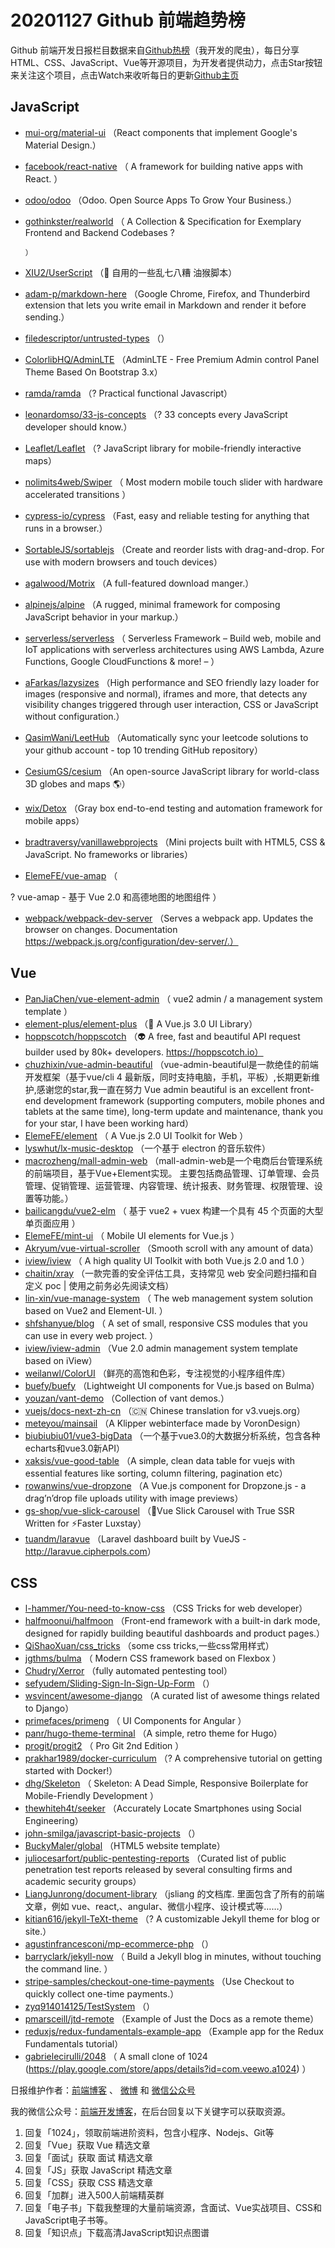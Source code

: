 # 20201127 Github 前端趋势榜

Github 前端开发日报栏目数据来自[Github热榜](http://news.caibaojian.com.cn/)（我开发的爬虫），每日分享HTML、CSS、JavaScript、Vue等开源项目，为开发者提供动力，点击Star按钮来关注这个项目，点击Watch来收听每日的更新[Github主页](https://github.com/kujian/githubTrending)
## JavaScript

* [mui-org/material-ui](https://github.com/mui-org/material-ui) （React components that implement Google's Material Design.）
* [facebook/react-native](https://github.com/facebook/react) （
        A framework for building native apps with React.
      ）
* [odoo/odoo](https://github.com/odoo/odoo) （Odoo. Open Source Apps To Grow Your Business.）
* [gothinkster/realworld](https://github.com/gothinkster/realworld) （
        A Collection &amp; Specification for Exemplary Frontend and Backend Codebases ?

      ）
* [XIU2/UserScript](https://github.com/XIU2/UserScript) （&#x1f528; 自用的一些乱七八糟 油猴脚本）
* [adam-p/markdown-here](https://github.com/adam-p/markdown-here) （Google Chrome, Firefox, and Thunderbird extension that lets you write email in Markdown and render it before sending.）
* [filedescriptor/untrusted-types](https://github.com/filedescriptor/untrusted-types) （）
* [ColorlibHQ/AdminLTE](https://github.com/ColorlibHQ/AdminLTE) （AdminLTE - Free Premium Admin control Panel Theme Based On Bootstrap 3.x）
* [ramda/ramda](https://github.com/ramda/ramda) （? Practical functional Javascript）
* [leonardomso/33-js-concepts](https://github.com/leonardomso/33-js-concepts) （? 33 concepts every JavaScript developer should know.）
* [Leaflet/Leaflet](https://github.com/Leaflet/Leaflet) （? JavaScript library for mobile-friendly interactive maps）
* [nolimits4web/Swiper](https://github.com/nolimits4web/swiper) （
        Most modern mobile touch slider with hardware accelerated transitions
      ）
* [cypress-io/cypress](https://github.com/cypress-io/cypress) （Fast, easy and reliable testing for anything that runs in a browser.）
* [SortableJS/sortablejs](https://github.com/SortableJS/sortablejs) （Create and reorder lists with drag-and-drop. For use with modern browsers and touch devices）
* [agalwood/Motrix](https://github.com/agalwood/Motrix) （A full-featured download manger.）
* [alpinejs/alpine](https://github.com/alpinejs/alpine) （A rugged, minimal framework for composing JavaScript behavior in your markup.）
* [serverless/serverless](https://github.com/serverless/serverless) （
        Serverless Framework – Build web, mobile and IoT applications with serverless architectures using AWS Lambda, Azure Functions, Google CloudFunctions &amp; more! – 
      ）
* [aFarkas/lazysizes](https://github.com/aFarkas/lazysizes) （High performance and SEO friendly lazy loader for images (responsive and normal), iframes and more, that detects any visibility changes triggered through user interaction, CSS or JavaScript without configuration.）
* [QasimWani/LeetHub](https://github.com/QasimWani/LeetHub) （Automatically sync your leetcode solutions to your github account - top 10 trending GitHub repository）
* [CesiumGS/cesium](https://github.com/CesiumGS/cesium) （An open-source JavaScript library for world-class 3D globes and maps &#x1f30e;）
* [wix/Detox](https://github.com/wix/Detox) （Gray box end-to-end testing and automation framework for mobile apps）
* [bradtraversy/vanillawebprojects](https://github.com/bradtraversy/vanillawebprojects) （Mini projects built with HTML5, CSS &amp; JavaScript. No frameworks or libraries）
* [ElemeFE/vue-amap](https://github.com/ElemeFE/vue-amap) （
        
? vue-amap - 基于 Vue 2.0 和高德地图的地图组件 
      ）
* [webpack/webpack-dev-server](https://github.com/webpack/webpack-dev-server) （Serves a webpack app. Updates the browser on changes. Documentation https://webpack.js.org/configuration/dev-server/.）

## Vue

* [PanJiaChen/vue-element-admin](https://github.com/PanJiaChen/vue-element-admin) （
        vue2 admin / a management system template
      ）
* [element-plus/element-plus](https://github.com/element-plus/element-plus) （&#x1f389; A Vue.js 3.0 UI Library）
* [hoppscotch/hoppscotch](https://github.com/hoppscotch/hoppscotch) （&#x1f47d; A free, fast and beautiful API request builder used by 80k+ developers. https://hoppscotch.io）
* [chuzhixin/vue-admin-beautiful](https://github.com/chuzhixin/vue-admin-beautiful) （vue-admin-beautiful是一款绝佳的前端开发框架（基于vue/cli 4 最新版，同时支持电脑，手机，平板）,长期更新维护,感谢您的star,我一直在努力 Vue admin beautiful is an excellent front-end development framework (supporting computers, mobile phones and tablets at the same time), long-term update and maintenance, thank you for your star, I have been working hard）
* [ElemeFE/element](https://github.com/ElemeFE/element) （
        A Vue.js 2.0 UI Toolkit for Web
      ）
* [lyswhut/lx-music-desktop](https://github.com/lyswhut/lx-music-desktop) （一个基于 electron 的音乐软件）
* [macrozheng/mall-admin-web](https://github.com/macrozheng/mall-admin-web) （mall-admin-web是一个电商后台管理系统的前端项目，基于Vue+Element实现。 主要包括商品管理、订单管理、会员管理、促销管理、运营管理、内容管理、统计报表、财务管理、权限管理、设置等功能。）
* [bailicangdu/vue2-elm](https://github.com/bailicangdu/vue2-elm) （
        基于 vue2 + vuex 构建一个具有 45 个页面的大型单页面应用
      ）
* [ElemeFE/mint-ui](https://github.com/ElemeFE/mint-ui) （
        Mobile UI elements for Vue.js
      ）
* [Akryum/vue-virtual-scroller](https://github.com/Akryum/vue-virtual-scroller) （Smooth scroll with any amount of data）
* [iview/iview](https://github.com/iview/iview) （
        A high quality UI Toolkit with both Vue.js 2.0 and 1.0
      ）
* [chaitin/xray](https://github.com/chaitin/xray) （一款完善的安全评估工具，支持常见 web 安全问题扫描和自定义 poc | 使用之前务必先阅读文档）
* [lin-xin/vue-manage-system](https://github.com/lin-xin/vue-manage-system) （
        The web management system solution based on Vue2 and Element-UI.
      ）
* [shfshanyue/blog](https://github.com/shfshanyue/blog) （
        A set of small, responsive CSS modules that you can use in every web project.
      ）
* [iview/iview-admin](https://github.com/iview/iview-admin) （Vue 2.0 admin management system template based on iView）
* [weilanwl/ColorUI](https://github.com/weilanwl/ColorUI) （鲜亮的高饱和色彩，专注视觉的小程序组件库）
* [buefy/buefy](https://github.com/buefy/buefy) （Lightweight UI components for Vue.js based on Bulma）
* [youzan/vant-demo](https://github.com/youzan/vant-demo) （Collection of vant demos.）
* [vuejs/docs-next-zh-cn](https://github.com/vuejs/docs-next-zh-cn) （&#x1f1e8;&#x1f1f3; Chinese translation for v3.vuejs.org）
* [meteyou/mainsail](https://github.com/meteyou/mainsail) （A Klipper webinterface made by VoronDesign）
* [biubiubiu01/vue3-bigData](https://github.com/biubiubiu01/vue3-bigData) （一个基于vue3.0的大数据分析系统，包含各种echarts和vue3.0新API）
* [xaksis/vue-good-table](https://github.com/xaksis/vue-good-table) （A simple, clean data table for vuejs with essential features like sorting, column filtering, pagination etc）
* [rowanwins/vue-dropzone](https://github.com/rowanwins/vue-dropzone) （A Vue.js component for Dropzone.js - a drag’n’drop file uploads utility with image previews）
* [gs-shop/vue-slick-carousel](https://github.com/gs-shop/vue-slick-carousel) （&#x1f6a5;Vue Slick Carousel with True SSR Written for ⚡Faster Luxstay）
* [tuandm/laravue](https://github.com/tuandm/laravue) （Laravel dashboard built by VueJS - <a href="http://laravue.cipherpols.com" rel="nofollow">http://laravue.cipherpols.com</a>）

## CSS

* [l-hammer/You-need-to-know-css](https://github.com/l-hammer/You-need-to-know-css) （CSS Tricks for web developer）
* [halfmoonui/halfmoon](https://github.com/halfmoonui/halfmoon) （Front-end framework with a built-in dark mode, designed for rapidly building beautiful dashboards and product pages.）
* [QiShaoXuan/css_tricks](https://github.com/QiShaoXuan/css_tricks) （some css tricks,一些css常用样式）
* [jgthms/bulma](https://github.com/jgthms/bulma) （
        Modern CSS framework based on Flexbox
      ）
* [Chudry/Xerror](https://github.com/Chudry/Xerror) （fully automated pentesting tool）
* [sefyudem/Sliding-Sign-In-Sign-Up-Form](https://github.com/sefyudem/Sliding-Sign-In-Sign-Up-Form) （）
* [wsvincent/awesome-django](https://github.com/wsvincent/awesome-django) （A curated list of awesome things related to Django）
* [primefaces/primeng](https://github.com/primefaces/primeng) （
        UI Components for Angular
      ）
* [panr/hugo-theme-terminal](https://github.com/panr/hugo-theme-terminal) （A simple, retro theme for Hugo）
* [progit/progit2](https://github.com/progit/progit2) （
        Pro Git 2nd Edition
      ）
* [prakhar1989/docker-curriculum](https://github.com/prakhar1989/docker-curriculum) （? A comprehensive tutorial on getting started with Docker!）
* [dhg/Skeleton](https://github.com/dhg/Skeleton) （
        Skeleton: A Dead Simple, Responsive Boilerplate for Mobile-Friendly Development
      ）
* [thewhiteh4t/seeker](https://github.com/thewhiteh4t/seeker) （Accurately Locate Smartphones using Social Engineering）
* [john-smilga/javascript-basic-projects](https://github.com/john-smilga/javascript-basic-projects) （）
* [BuckyMaler/global](https://github.com/BuckyMaler/global) （HTML5 website template）
* [juliocesarfort/public-pentesting-reports](https://github.com/juliocesarfort/public-pentesting-reports) （Curated list of public penetration test reports released by several consulting firms and academic security groups）
* [LiangJunrong/document-library](https://github.com/LiangJunrong/document-library) （jsliang 的文档库. 里面包含了所有的前端文章，例如 vue、react,、angular、微信小程序、设计模式等……）
* [kitian616/jekyll-TeXt-theme](https://github.com/kitian616/jekyll-TeXt-theme) （? A customizable Jekyll theme for blog or site.）
* [agustinfrancesconi/mp-ecommerce-php](https://github.com/agustinfrancesconi/mp-ecommerce-php) （）
* [barryclark/jekyll-now](https://github.com/barryclark/jekyll-now) （
        Build a Jekyll blog in minutes, without touching the command line.
      ）
* [stripe-samples/checkout-one-time-payments](https://github.com/stripe-samples/checkout-one-time-payments) （Use Checkout to quickly collect one-time payments.）
* [zyq914014125/TestSystem](https://github.com/zyq914014125/TestSystem) （）
* [pmarsceill/jtd-remote](https://github.com/pmarsceill/jtd-remote) （Example of Just the Docs as a remote theme）
* [reduxjs/redux-fundamentals-example-app](https://github.com/reduxjs/redux-fundamentals-example-app) （Example app for the Redux Fundamentals tutorial）
* [gabrielecirulli/2048](https://github.com/gabrielecirulli/2048) （
        A small clone of 1024 (<a href="https://play.google.com/store/apps/details?id=com.veewo.a1024">https://play.google.com/store/apps/details?id=com.veewo.a1024</a>)
      ）


日报维护作者：[前端博客](http://caibaojian.com.cn/) 、 [微博](http://weibo.com/kujian) 和 [微信公众号](https://open.weixin.qq.com/qr/code?username=caibaojian_com)

我的微信公众号：[前端开发博客](https://open.weixin.qq.com/qr/code?username=caibaojian_com)，在后台回复以下关键字可以获取资源。

1. 回复「1024」，领取前端进阶资料，包含小程序、Nodejs、Git等
2. 回复「Vue」获取 Vue 精选文章
3. 回复「面试」获取 面试 精选文章
4. 回复「JS」获取 JavaScript 精选文章
5. 回复「CSS」获取 CSS 精选文章
6. 回复「加群」进入500人前端精英群
7. 回复「电子书」下载我整理的大量前端资源，含面试、Vue实战项目、CSS和JavaScript电子书等。
8. 回复「知识点」下载高清JavaScript知识点图谱